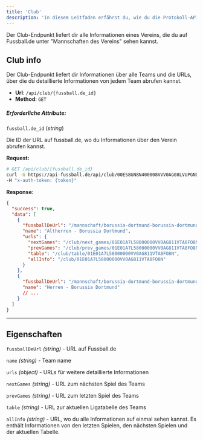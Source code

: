 ```yaml
---
title: 'Club'
description: 'In diesem Leitfaden erfährst du, wie du die Protokoll-API einrichten und nutzen kannst.'
---
```



Der Club-Endpunkt liefert dir alle Informationen eines Vereins, die du auf Fussball.de unter "Mannschaften des Vereins" sehen kannst.


## Club info

Der Club-Endpunkt liefert dir Informationen über alle Teams und die URLs, über die du detaillierte Informationen von jedem Team abrufen kannst.

* __Url__: `/api/club/{fussball.de_id}`
* __Method__: `GET`



##### Erforderliche Attribute:

`fussball.de_id` (_string_) 

Die ID der URL auf fussball.de, wo du Informationen über den Verein abrufen kannst.

__Request:__
```bash
# GET /api/club/{fussball.de_id}
curl -G https://api-fussball.de/api/club/00ES8GN8N400008VVV0AG08LVUPGND5I \
-H "x-auth-token: {token}"
```

__Response:__

```json
{
  "success": true,
  "data": [
    {
      "fussballDeUrl": "/mannschaft/borussia-dortmund-borussia-dortmund-westfalen/-/saison/2122/team-id/01E01A7L58000000VV0AG811VTA8FO8N",
      "name": "Altherren - Borussia Dortmund",
      "urls": {
        "nextGames": "/club/next_games/01E01A7L58000000VV0AG811VTA8FO8N",
        "prevGames": "/club/prev_games/01E01A7L58000000VV0AG811VTA8FO8N",
        "table": "/club/table/01E01A7L58000000VV0AG811VTA8FO8N",
        "allInfo": "/club/01E01A7L58000000VV0AG811VTA8FO8N"
      }
    },
    {
      "fussballDeUrl": "/mannschaft/borussia-dortmund-borussia-dortmund-westfalen/-/saison/2122/team-id/011MI8V6UC000000VTVG0001VTR8C1K7",
      "name": "Herren - Borussia Dortmund"
      // ...
    }
  ]
}
```

---

## Eigenschaften

`fussballDeUrl` _(string)_ - URL auf Fussball.de

`name` _(string)_ - Team name

`urls` _(object)_ - URLs für weitere detaillierte  Informationen

`nextGames` _(string)_ - URL zum nächsten Spiel des Teams

`prevGames` _(string)_ - URL zum letzten Spiel des Teams

`table` _(string)_ - URL zur aktuellen Ligatabelle des Teams

`allInfo` _(string)_ - URL, wo du alle Informationen auf einmal sehen kannst. Es enthält Informationen von den letzten Spielen, den nächsten Spielen und der aktuellen Tabelle.
